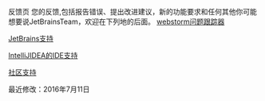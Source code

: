 反馈页
您的反馈,包括报告错误、提出改进建议，新的功能要求和任何其他你可能想要说JetBrainsTeam，欢迎在下列地的后面。
[webstorm问题跟踪器](https://youtrack.jetbrains.com/issues/WEB)

[JetBrains支持](https://www.jetbrains.com/support/)

[IntelliJIDEA的IDE支持](https://intellij-support.jetbrains.com/hc/en-us)

[社区支持](https://www.jetbrains.com/support/community/#section=communities)

最近修改：2016年7月11日